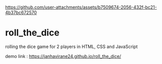 

https://github.com/user-attachments/assets/b7509674-2056-432f-bc21-4b37bc672570

# roll_the_dice
rolling the dice game for 2 players in HTML, CSS and JavaScript

demo link : https://janhavirane24.github.io/roll_the_dice/
